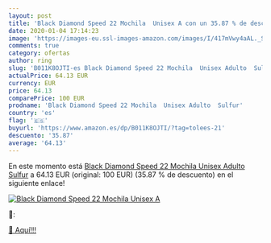 ```yaml
---
layout: post
title: 'Black Diamond Speed 22 Mochila  Unisex A con un 35.87 % de descuento'
date: 2020-01-04 17:14:23
image: 'https://images-eu.ssl-images-amazon.com/images/I/417mVwy4aAL._SL200_.jpg'
comments: true
category: ofertas
author: ring
slug: 'B011K8OJTI-es Black Diamond Speed 22 Mochila  Unisex Adulto  Sulfur'
actualPrice: 64.13 EUR
currency: EUR
price: 64.13
comparePrice: 100 EUR
prodname: 'Black Diamond Speed 22 Mochila  Unisex Adulto  Sulfur'
country: 'es'
flag: '🇪🇸'
buyurl: 'https://www.amazon.es/dp/B011K8OJTI/?tag=tolees-21'
descuento: '35.87'
average: '64.13'
---
```


En este momento está [Black Diamond Speed 22 Mochila  Unisex Adulto  Sulfur](https://www.amazon.es/dp/B011K8OJTI/?tag=tolees-21) a 64.13 EUR (original: 100 EUR) (35.87 %  de descuento) en el siguiente enlace!

[![Black Diamond Speed 22 Mochila  Unisex A](https://images-eu.ssl-images-amazon.com/images/I/417mVwy4aAL._SL200_.jpg)](https://www.amazon.es/dp/B011K8OJTI/?tag=tolees-21)

🔎:


[🛒 Aquí!!!](https://www.amazon.es/dp/B011K8OJTI/?tag=tolees-21)
